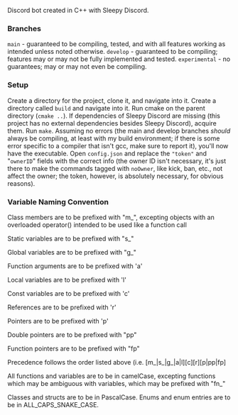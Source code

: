 Discord bot created in C++ with Sleepy Discord.

### Branches
`main` - guaranteed to be compiling, tested, and with all features working as intended unless noted otherwise.
`develop` - guaranteed to be compiling; features may or may not be fully implemented and tested. 
`experimental` - no guarantees; may or may not even be compiling.

### Setup
Create a directory for the project, clone it, and navigate into it.
Create a directory called `build` and navigate into it.
Run cmake on the parent directory (`cmake ..`). If dependencies of Sleepy Discord are missing (this project has no external dependencies besides Sleepy Discord), acquire them.
Run `make`.
Assuming no errors (the main and develop branches *should* always be compiling, at least with my build environment; if there is some error specific to a compiler that isn't gcc, make sure to report it), you'll now have the executable.
Open `config.json` and replace the `"token"` and "`ownerID`" fields with the correct info (the owner ID isn't necessary, it's just there to make the commands tagged with `noOwner`, like kick, ban, etc., not affect the owner; the token, however, is absolutely necessary, for obvious reasons).


### Variable Naming Convention

Class members are to be prefixed with "m\_", excepting objects with an overloaded operator() intended to be used like a function call

Static variables are to be prefixed with "s\_"

Global variables are to be prefixed with "g\_"

Function arguments are to be prefixed with 'a'

Local variables are to be prefixed with 'l'

Const variables are to be prefixed with 'c'

References are to be prefixed with 'r'

Pointers are to be prefixed with 'p'

Double pointers are to be prefixed with "pp"

Function pointers are to be prefixed with "fp"

Precedence follows the order listed above (i.e. [m\_|s\_|g\_|a|l][c][r][p|pp|fp]

All functions and variables are to be in camelCase, excepting functions which may be ambiguous with variables, which may be prefixed with "fn\_"

Classes and structs are to be in PascalCase.
Enums and enum entries are to be in ALL\_CAPS\_SNAKE\_CASE.
